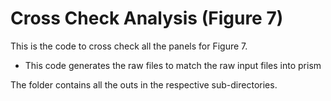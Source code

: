 # Cross Check Analysis (Figure 7)

This is the code to cross check all the panels for Figure 7. 
- This code generates the raw files to match the raw input files into prism

The folder contains all the outs in the respective sub-directories.